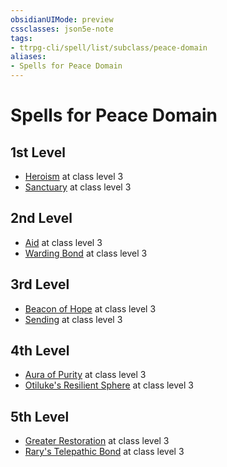 ```yaml
---
obsidianUIMode: preview
cssclasses: json5e-note
tags:
- ttrpg-cli/spell/list/subclass/peace-domain
aliases:
- Spells for Peace Domain
---
```

# Spells for Peace Domain

## 1st Level

- [Heroism](/3-Mechanics/CLI/spells/heroism-xphb.md "XPHB") at class level 3
- [Sanctuary](/3-Mechanics/CLI/spells/sanctuary-xphb.md "XPHB") at class level 3

## 2nd Level

- [Aid](/3-Mechanics/CLI/spells/aid-xphb.md "XPHB") at class level 3
- [Warding Bond](/3-Mechanics/CLI/spells/warding-bond-xphb.md "XPHB") at class level 3

## 3rd Level

- [Beacon of Hope](/3-Mechanics/CLI/spells/beacon-of-hope-xphb.md "XPHB") at class level 3
- [Sending](/3-Mechanics/CLI/spells/sending-xphb.md "XPHB") at class level 3

## 4th Level

- [Aura of Purity](/3-Mechanics/CLI/spells/aura-of-purity-xphb.md "XPHB") at class level 3
- [Otiluke's Resilient Sphere](/3-Mechanics/CLI/spells/otilukes-resilient-sphere-xphb.md "XPHB") at class level 3

## 5th Level

- [Greater Restoration](/3-Mechanics/CLI/spells/greater-restoration-xphb.md "XPHB") at class level 3
- [Rary's Telepathic Bond](/3-Mechanics/CLI/spells/rarys-telepathic-bond-xphb.md "XPHB") at class level 3